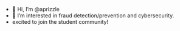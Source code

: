 - 👋 Hi, I’m @aprizzle
- 👀 I’m interested in fraud detection/prevention and cybersecurity.
- excited to join the student community!

<!---
aprizzle/aprizzle is a ✨ special ✨ repository because its `README.md` (this file) appears on your GitHub profile.
You can click the Preview link to take a look at your changes.
--->

